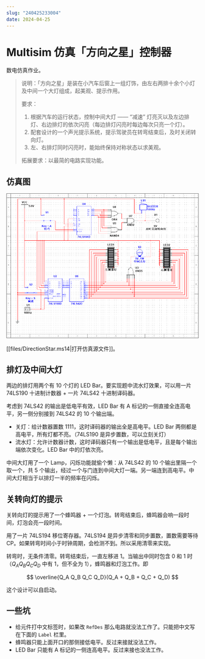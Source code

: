 ```yaml
---
slug: "240425233004"
date: 2024-04-25
---
```


# Multisim 仿真「方向之星」控制器


数电仿真作业。

> 说明：「方向之星」是装在小汽车后窗上一组灯饰，由左右两排十余个小灯及中间一个大灯组成，起美观、提示作用。
>
> 要求：
>
> 1. 根据汽车的运行状态，控制中间大灯 —— “减速” 灯亮灭以及左边排灯、右边排灯的依次闪亮（每边排灯闪亮时每边每次只亮一个灯）。
> 2. 配套设计的一个声光提示系统，提示驾驶员在转弯结束后，及时关闭转向灯。
> 3. 左、右排灯同时闪亮时，能始终保持对称状态以求美观。
>
> 拓展要求：以最简的电路实现功能。


## 仿真图

![S1 打到上面时，表示正在转弯；打到下面，表示转弯结束。S2 同理](../../attachments/DirectionStar_Screenshot.png)

[[files/DirectionStar.ms14|打开仿真源文件]]。

## 排灯及中间大灯

两边的排灯用两个有 10 个灯的 LED Bar。要实现题中流水灯效果，可以用一片 74LS190 十进制计数器 + 一片 74LS42 十进制译码器。

考虑到 74LS42 的输出是低电平有效，LED Bar 有 A 标记的一侧直接全连高电平，另一侧分别接到 74LS42 的 10 个输出端。

- 关灯：给计数器置数 1111，这时译码器的输出全是高电平。LED Bar 两侧都是高电平，所有灯都不亮。（74LS190 是异步置数，可以立刻关灯）
- 流水灯：允许计数器计数，这时译码器只有一个输出是低电平，且是每个输出端依次变化。LED Bar 中的灯依次亮。

中间大灯用了一个 Lamp，闪烁功能就偷个懒：从 74LS42 的 10 个输出里隔一个取一个，共 5 个输出，经过一个与门连到中间大灯一端。另一端连到高电平。中间大灯相当于以排灯一半的频率在闪烁。

## 关转向灯的提示

关转向灯的提示用了一个蜂鸣器 + 一个灯泡。转弯结束后，蜂鸣器会响一段时间，灯泡会亮一段时间。

用了一片 74LS194 移位寄存器。74LS194 是异步清零和同步置数，置数需要等待 CP。如果转弯时间小于时钟周期，会检测不到。所以采用清零来实现。

转弯时，无条件清零。转弯结束后，一直左移进 $1$。当输出中同时包含 $0$ 和 $1$ 时（$Q_A Q_B Q_C Q_D$ 中有 $1$，但不全为 $1$），蜂鸣器和灯泡工作。即

$$
\overline{Q_A Q_B Q_C Q_D}(Q_A + Q_B + Q_C + Q_D)
$$

这个设计可以自启动。

## 一些坑

- 给元件打中文标签时，如果改 `RefDes` 那么电路就没法工作了。只能把中文写在下面的 `Label` 栏里。
- 蜂鸣器只能上面开口的那侧接低电平。反过来接就没法工作。
- LED Bar 只能有 A 标记的一侧连高电平。反过来接也没法工作。

